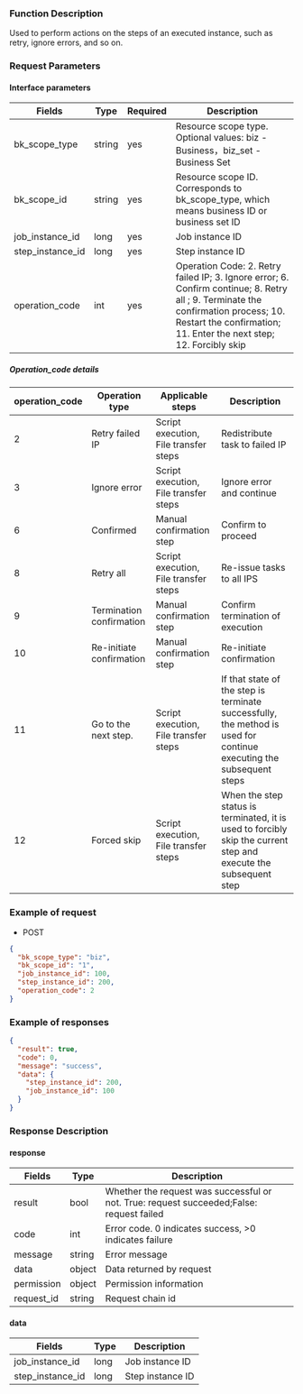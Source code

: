 ### Function Description

Used to perform actions on the steps of an executed instance, such as retry, ignore errors, and so on.

### Request Parameters

#### Interface parameters

| Fields           | Type   | Required | Description                                                                                                                                                                                              |
|------------------|--------|----------|----------------------------------------------------------------------------------------------------------------------------------------------------------------------------------------------------------|
| bk_scope_type    | string | yes      | Resource scope type. Optional values: biz - Business，biz_set - Business Set                                                                                                                              |
| bk_scope_id      | string | yes      | Resource scope ID. Corresponds to bk_scope_type, which means business ID or business set ID                                                                                                              |
| job_instance_id  | long   | yes      | Job instance ID                                                                                                                                                                                          |
| step_instance_id | long   | yes      | Step instance ID                                                                                                                                                                                         |
| operation_code   | int    | yes      | Operation Code: 2. Retry failed IP; 3. Ignore error; 6. Confirm continue; 8. Retry all ; 9. Terminate the confirmation process; 10. Restart the confirmation; 11. Enter the next step; 12. Forcibly skip |

##### Operation_code details

| operation_code | Operation type           | Applicable steps                      | Description                                                                                                         |
|----------------|--------------------------|---------------------------------------|---------------------------------------------------------------------------------------------------------------------|
| 2              | Retry failed IP          | Script execution, File transfer steps | Redistribute task to failed IP                                                                                      |
| 3              | Ignore error             | Script execution, File transfer steps | Ignore error and continue                                                                                           |
| 6              | Confirmed                | Manual confirmation step              | Confirm to proceed                                                                                                  |
| 8              | Retry all                | Script execution, File transfer steps | Re-issue tasks to all IPS                                                                                           |
| 9              | Termination confirmation | Manual confirmation step              | Confirm termination of execution                                                                                    |
| 10             | Re-initiate confirmation | Manual confirmation step              | Re-initiate confirmation                                                                                            |
| 11             | Go to the next step.     | Script execution, File transfer steps | If that state of the step is terminate successfully, the method is used for continue executing the subsequent steps |
| 12             | Forced skip              | Script execution, File transfer steps | When the step status is terminated, it is used to forcibly skip the current step and execute the subsequent step    |

### Example of request

- POST

```json
{
  "bk_scope_type": "biz",
  "bk_scope_id": "1",
  "job_instance_id": 100,
  "step_instance_id": 200,
  "operation_code": 2
}
```

### Example of responses

```json
{
  "result": true,
  "code": 0,
  "message": "success",
  "data": {
    "step_instance_id": 200,
    "job_instance_id": 100
  }
}
```

### Response Description

#### response

| Fields     | Type   | Description                                                                              |
|------------|--------|------------------------------------------------------------------------------------------|
| result     | bool   | Whether the request was successful or not. True: request succeeded;False: request failed |
| code       | int    | Error code. 0 indicates success, >0 indicates failure                                    |
| message    | string | Error message                                                                            |
| data       | object | Data returned by request                                                                 |
| permission | object | Permission information                                                                   |
| request_id | string | Request chain id                                                                         |

#### data

| Fields           | Type | Description      |
|------------------|------|------------------|
| job_instance_id  | long | Job instance ID  |
| step_instance_id | long | Step instance ID |
